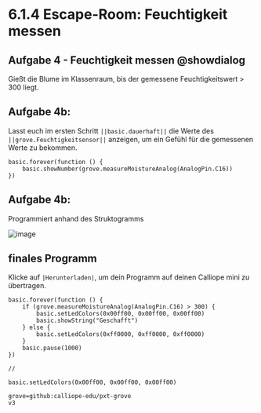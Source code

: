 
# 6.1.4 Escape-Room: Feuchtigkeit messen


## Aufgabe 4 - Feuchtigkeit messen @showdialog
Gießt die Blume im Klassenraum, bis der gemessene Feuchtigkeitswert > 300 liegt.

## Aufgabe 4b:
Lasst euch im ersten Schritt ``||basic.dauerhaft||`` die Werte des ``||grove.Feuchtigkeitsensor||`` anzeigen, um ein Gefühl für die gemessenen Werte zu bekommen.

```blocks
basic.forever(function () {
    basic.showNumber(grove.measureMoistureAnalog(AnalogPin.C16))
})
```

## Aufgabe 4b:

Programmiert anhand des Struktogramms

![image](../static/images/escaperoom-feuchtigkeit-messen.png)

## finales Programm

Klicke auf ``|Herunterladen|``, um dein Programm auf deinen Calliope mini zu übertragen.

```blocks
basic.forever(function () {
    if (grove.measureMoistureAnalog(AnalogPin.C16) > 300) {
        basic.setLedColors(0x00ff00, 0x00ff00, 0x00ff00)
        basic.showString("Geschafft")
    } else {
        basic.setLedColors(0xff0000, 0xff0000, 0xff0000)
    }
    basic.pause(1000)
})

```

```template
//
```

```ghost
basic.setLedColors(0x00ff00, 0x00ff00, 0x00ff00)
```

```package
grove=github:calliope-edu/pxt-grove
v3
```